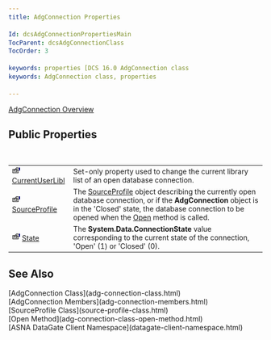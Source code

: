 ```yaml
---
title: AdgConnection Properties

Id: dcsAdgConnectionPropertiesMain
TocParent: dcsAdgConnectionClass
TocOrder: 3

keywords: properties [DCS 16.0 AdgConnection class
keywords: AdgConnection class, properties

---
```


[AdgConnection Overview](adg-connection-class.html) 
## Public Properties

<br />


|      |      |
| ---- | ---- |
| <img alt="public property" src="images/property.bmp" width="16" height="16" border="0" /> [ CurrentUserLibl](adg-connection-current-user-libl-property.html) | Set-only property used to change the current library list of an open database connection. |
| <img alt="public property" src="images/property.bmp" width="16" height="16" border="0" /> [ SourceProfile](adg-connection-class-source-profile-property.html) | The [SourceProfile](source-profile-class.html) object describing the currently open database connection, or if the **AdgConnection** object is in the 'Closed' state, the database connection to be opened when the [ Open](adg-connection-class-open-method.html) method is called. |
| <img alt="public property" src="images/property.bmp" width="16" height="16" border="0" /> [ State](adg-connection-class-state-property.html) | The **System.Data.ConnectionState** value corresponding to the current state of the connection, 'Open' (1) or 'Closed' (0). |



## See Also

<dl />
      [AdgConnection Class](adg-connection-class.html)
      <br />
      [AdgConnection Members](adg-connection-members.html)
      <br />
      [SourceProfile Class](source-profile-class.html)
      <br />
      [Open Method](adg-connection-class-open-method.html)
      <br />
      [ASNA DataGate Client Namespace](datagate-client-namespace.html)

